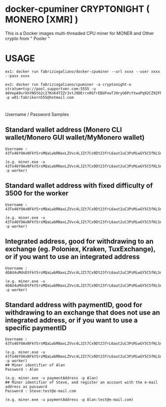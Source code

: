 # docker-cpuminer CRYPTONIGHT ( MONERO [XMR] )
This is a Docker images multi-threaded CPU miner for MONER and Other crypto from " Pooler "


# USAGE
```
ex1: docker run fabriziogaliano/docker-cpuminer --url xxxx --user xxxx --pass xxxx

ex2: docker run fabriziogaliano/cpuminer -a cryptonight-o stratum+tcp://pool.supportxmr.com:5555 -u 46VepA9vrkhYN5tb2c27KnK4TZZr3vtJ9DErrxRGfrEBUFnwTJHryG6PcYtwaPq92CZ92FNDd5r5iTTy9V6cXxtn4hRPDcz -p w01:fabrikorn555@hotmail.com
```
#

Username / Password Samples
## Standard wallet address (Monero CLI wallet/Monero GUI wallet/MyMonero wallet)
```
Username : 43To46Y9AxNFkY5rsMQaLwbRNaxLZVvc4LJZt7Cx9Dt23frL6aut2uC3PsMiwGY5C5fKLSn6sWyoxRQTK1dhdBpKAX8bsUW

(e.g. miner.exe -u 43To46Y9AxNFkY5rsMQaLwbRNaxLZVvc4LJZt7Cx9Dt23frL6aut2uC3PsMiwGY5C5fKLSn6sWyoxRQTK1dhdBpKAX8bsUW -p worker)
```
## Standard wallet address with fixed difficulty of 3500 for the worker
```
Username : 43To46Y9AxNFkY5rsMQaLwbRNaxLZVvc4LJZt7Cx9Dt23frL6aut2uC3PsMiwGY5C5fKLSn6sWyoxRQTK1dhdBpKAX8bsUW+3500

(e.g. miner.exe -u 43To46Y9AxNFkY5rsMQaLwbRNaxLZVvc4LJZt7Cx9Dt23frL6aut2uC3PsMiwGY5C5fKLSn6sWyoxRQTK1dhdBpKAX8bsUW+3500 -p worker)
```
## Integrated address, good for withdrawing to an exchange (eg. Poloniex, Kraken, TuxExchange), or if you want to use an integrated address
```
Username : 4DAU4uMdnDtFkY5rsMQaLwbRNaxLZVvc4LJZt7Cx9Dt23frL6aut2uC3PsMiwGY5C5fKLSn6sWyoxRQTK1dhdBpKF82nvn2H6jg9SUywAX

(e.g. miner.exe -u 4DAU4uMdnDtFkY5rsMQaLwbRNaxLZVvc4LJZt7Cx9Dt23frL6aut2uC3PsMiwGY5C5fKLSn6sWyoxRQTK1dhdBpKF82nvn2H6jg9SUywAX -p worker)
```
## Standard address with paymentID, good for withdrawing to an exchange that does not use an integrated address, or if you want to use a specific paymentID
```
Username : 43To46Y9AxNFkY5rsMQaLwbRNaxLZVvc4LJZt7Cx9Dt23frL6aut2uC3PsMiwGY5C5fKLSn6sWyoxRQTK1dhdBpKAX8bsUW.6FEBAC2C05EDABB16E451D824894CC48AE8B645A48BD4C4F21A1CC8624EB0E6F

(e.g. miner.exe -u 43To46Y9AxNFkY5rsMQaLwbRNaxLZVvc4LJZt7Cx9Dt23frL6aut2uC3PsMiwGY5C5fKLSn6sWyoxRQTK1dhdBpKAX8bsUW.6FEBAC2C05EDABB16E451D824894CC48AE8B645A48BD4C4F21A1CC8624EB0E6F -p worker)
## Miner identifier of Alan
Password : Alan

(e.g. miner.exe -u paymentAddress -p Alan)
## Miner identifier of Steve, and register an account with the e-mail address as password
Password : Steve:test@e-mail.com

(e.g. miner.exe -u paymentAddress -p Alan:test@e-mail.com)
```